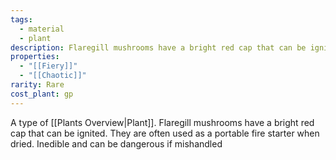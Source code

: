 ```yaml
---
tags:
  - material
  - plant
description: Flaregill mushrooms have a bright red cap that can be ignited. They are often used as a portable fire starter when dried. Inedible and can be dangerous if mishandled
properties:
  - "[[Fiery]]"
  - "[[Chaotic]]"
rarity: Rare
cost_plant: gp
---
```

A type of [[Plants Overview|Plant]]. Flaregill mushrooms have a bright red cap that can be ignited. They are often used as a portable fire starter when dried. Inedible and can be dangerous if mishandled
